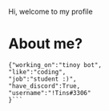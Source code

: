 Hi, welcome to my profile 

# About me?

```about_me =
{"working_on":"tinoy bot",
"like":"coding",
"job":"student :)",
"have_discord":True,
"username":"!Tins#3306"
}```

